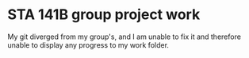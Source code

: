 # STA 141B group project work

My git diverged from my group's, and I am unable to fix it and therefore unable to display any progress to my work folder. 
